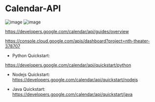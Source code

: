 # Calendar-API

![image](https://user-images.githubusercontent.com/104048277/226142758-cbe0b448-10a0-4acb-ad6c-1749939a9ef3.png)
![image](https://user-images.githubusercontent.com/104048277/226142771-9c704a50-f745-4ff8-80f2-0c39614c8a40.png)



https://developers.google.com/calendar/api/guides/overview

https://console.cloud.google.com/apis/dashboard?project=nth-theater-378707


- Python Quickstart:

https://developers.google.com/calendar/api/quickstart/python

- Nodejs Quickstart:
https://developers.google.com/calendar/api/quickstart/nodejs

- Java Quickstart:
https://developers.google.com/calendar/api/quickstart/java

